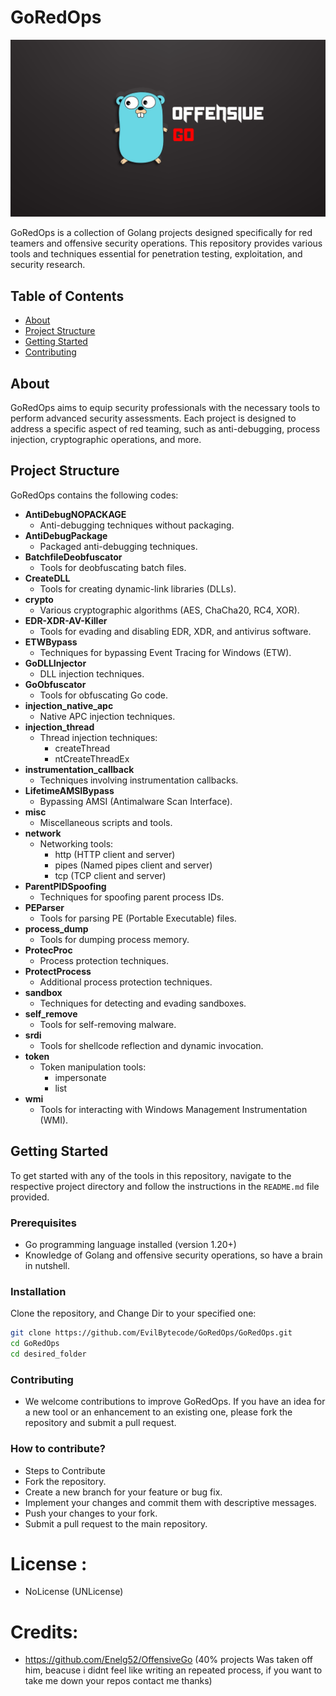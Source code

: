 # GoRedOps

![GoRedOps Logo](GoRedOps.png)

GoRedOps is a collection of Golang projects designed specifically for red teamers and offensive security operations. This repository provides various tools and techniques essential for penetration testing, exploitation, and security research.

## Table of Contents

- [About](#about)
- [Project Structure](#project-structure)
- [Getting Started](#getting-started)
- [Contributing](#contributing)

## About

GoRedOps aims to equip security professionals with the necessary tools to perform advanced security assessments. Each project is designed to address a specific aspect of red teaming, such as anti-debugging, process injection, cryptographic operations, and more.

## Project Structure

GoRedOps contains the following codes:

- **AntiDebugNOPACKAGE**
  - Anti-debugging techniques without packaging.
- **AntiDebugPackage**
  - Packaged anti-debugging techniques.
- **BatchfileDeobfuscator**
  - Tools for deobfuscating batch files.
- **CreateDLL**
  - Tools for creating dynamic-link libraries (DLLs).
- **crypto**
  - Various cryptographic algorithms (AES, ChaCha20, RC4, XOR).
- **EDR-XDR-AV-Killer**
  - Tools for evading and disabling EDR, XDR, and antivirus software.
- **ETWBypass**
  - Techniques for bypassing Event Tracing for Windows (ETW).
- **GoDLLInjector**
  - DLL injection techniques.
- **GoObfuscator**
  - Tools for obfuscating Go code.
- **injection_native_apc**
  - Native APC injection techniques.
- **injection_thread**
  - Thread injection techniques:
    - createThread
    - ntCreateThreadEx
- **instrumentation_callback**
  - Techniques involving instrumentation callbacks.
- **LifetimeAMSIBypass**
  - Bypassing AMSI (Antimalware Scan Interface).
- **misc**
  - Miscellaneous scripts and tools.
- **network**
  - Networking tools:
    - http (HTTP client and server)
    - pipes (Named pipes client and server)
    - tcp (TCP client and server)
- **ParentPIDSpoofing**
  - Techniques for spoofing parent process IDs.
- **PEParser**
  - Tools for parsing PE (Portable Executable) files.
- **process_dump**
  - Tools for dumping process memory.
- **ProtecProc**
  - Process protection techniques.
- **ProtectProcess**
  - Additional process protection techniques.
- **sandbox**
  - Techniques for detecting and evading sandboxes.
- **self_remove**
  - Tools for self-removing malware.
- **srdi**
  - Tools for shellcode reflection and dynamic invocation.
- **token**
  - Token manipulation tools:
    - impersonate
    - list
- **wmi**
  - Tools for interacting with Windows Management Instrumentation (WMI).

## Getting Started

To get started with any of the tools in this repository, navigate to the respective project directory and follow the instructions in the `README.md` file provided.

### Prerequisites

- Go programming language installed (version 1.20+)
- Knowledge of Golang and offensive security operations, so have a brain in nutshell.

### Installation

Clone the repository, and Change Dir to your specified one:

```bash
git clone https://github.com/EvilBytecode/GoRedOps/GoRedOps.git
cd GoRedOps
cd desired_folder
```


### Contributing
- We welcome contributions to improve GoRedOps. If you have an idea for a new tool or an enhancement to an existing one, please fork the repository and submit a pull request.
### How to contribute?
- Steps to Contribute
- Fork the repository.
- Create a new branch for your feature or bug fix.
- Implement your changes and commit them with descriptive messages.
- Push your changes to your fork.
- Submit a pull request to the main repository.

# License : 
- NoLicense (UNLicense)

# Credits:
- https://github.com/Enelg52/OffensiveGo (40% projects Was taken off him, beacuse i didnt feel like writing an repeated process, if you want to take me down your repos contact me thanks)
